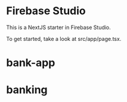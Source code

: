 # Firebase Studio

This is a NextJS starter in Firebase Studio.

To get started, take a look at src/app/page.tsx.
# bank-app
# banking
